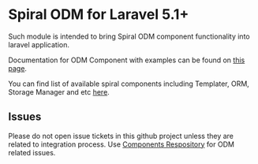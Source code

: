 # Spiral ODM for Laravel 5.1+
Such module is intended to bring Spiral ODM component functionality into laravel application.

Documentation for ODM Component with examples can be found on [this page](https://github.com/spiral/guide/blob/master/odm/overview.md).


You can find list of available spiral components including Templater, ORM, Storage Manager and etc [here](https://github.com/spiral/components).

## Issues
Please do not open issue tickets in this github project unless they are related to integration process. Use [Components Respository](https://github.com/spiral/components) for ODM related issues.
